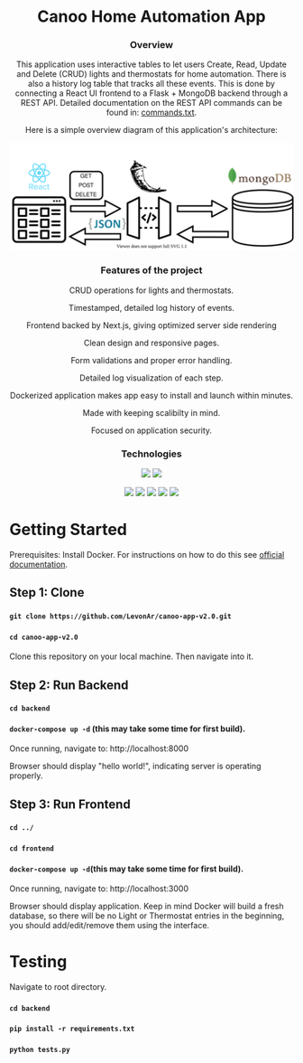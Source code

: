 <div align='center'>
  
# Canoo Home Automation App
  
### Overview
  
This application uses interactive tables to let users Create, Read, Update and Delete (CRUD) lights and thermostats for home automation. There is also a history log table that tracks all these events. This is done by connecting a React UI frontend to a Flask + MongoDB backend through a REST API. Detailed documentation on the REST API commands can be found in: [commands.txt](https://github.com/LevonAr/canoo-app-v2.0/blob/main/backend/commands.txt).

Here is a simple overview diagram of this application's architecture:

![Architecture Diagram](https://github.com/LevonAr/canoo-app-v2.0/blob/main/CanooDiagram.svg)
  

### Features of the project

CRUD operations for lights and thermostats.
  
Timestamped, detailed log history of events.
  
Frontend backed by Next.js, giving optimized server side rendering
  
Clean design and responsive pages.
  
Form validations and proper error handling.
  
Detailed log visualization of each step.
  
Dockerized application makes app easy to install and launch within minutes.
  
Made with keeping scalibilty in mind.
  
Focused on application security.
  
  
### Technologies
  
![](https://img.shields.io/badge/Python-Language-informational?style=for-the-badge&logo=python&logoColor=white&color=2bbc8a)
![](https://img.shields.io/badge/Javascript-Language-informational?style=for-the-badge&logo=javascript&logoColor=white&color=2bbc8a)

![](https://img.shields.io/badge/Flask-Tool-informational?style=for-the-badge&logo=flask&logoColor=white&color=2bbc8a)
![](https://img.shields.io/badge/React-Tool-informational?style=for-the-badge&logo=react&logoColor=white&color=2bbc8a)
![](https://img.shields.io/badge/Docker-Tool-informational?style=for-the-badge&logo=docker&logoColor=white&color=2bbc8a)
![](https://img.shields.io/badge/MongoDB-Tool-informational?style=for-the-badge&logo=mongodb&logoColor=white&color=2bbc8a)
![](https://img.shields.io/badge/Next-Tool-informational?style=for-the-badge&logo=next.js&logoColor=white&color=2bbc8a)

</div>




# Getting Started

Prerequisites: Install Docker. For instructions on how to do this see [official documentation](https://docs.docker.com/get-docker/).

## Step 1: Clone

#### `git clone https://github.com/LevonAr/canoo-app-v2.0.git`

#### `cd canoo-app-v2.0`

Clone this repository on your local machine. Then navigate into it.

## Step 2: Run Backend

#### `cd backend`
#### `docker-compose up -d` (this may take some time for first build).
Once running, navigate to: http://localhost:8000

Browser should display "hello world!", indicating server is operating properly.

## Step 3: Run Frontend

#### `cd ../`
#### `cd frontend`
#### `docker-compose up -d`(this may take some time for first build).
Once running, navigate to: http://localhost:3000

Browser should display application. Keep in mind Docker will build a fresh database, so there will be no Light or Thermostat entries in the beginning, you should add/edit/remove them using the interface.


# Testing

Navigate to root directory.
#### `cd backend`
#### `pip install -r requirements.txt`
#### `python tests.py`
